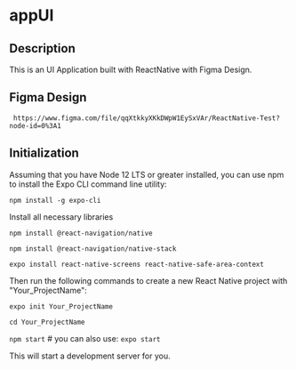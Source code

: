 # appUI

## Description
 
 This is an UI Application built with ReactNative with Figma Design.
 
## Figma Design
` https://www.figma.com/file/qqXtkkyXKkDWpW1EySxVAr/ReactNative-Test?node-id=0%3A1`

## Initialization

Assuming that you have Node 12 LTS or greater installed, you can use npm to install the Expo CLI command line utility:

`npm install -g expo-cli`

Install all necessary libraries

`npm install @react-navigation/native`

`npm install @react-navigation/native-stack`

`expo install react-native-screens react-native-safe-area-context`


Then run the following commands to create a new React Native project with "Your_ProjectName":

`expo init Your_ProjectName`

`cd Your_ProjectName`

`npm start` # you can also use: `expo start`

This will start a development server for you.
